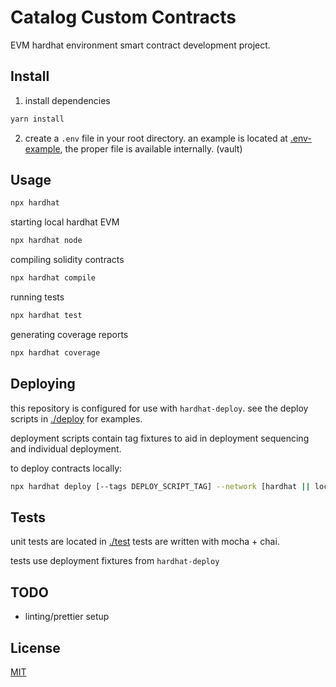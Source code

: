 # Catalog Custom Contracts 

EVM hardhat environment smart contract development project.



## Install


1. install dependencies

```bash
yarn install
```

2. create a ```.env``` file in your root directory. an example is located at [.env-example](.env-example), the proper file is available internally. (vault) 



## Usage

```bash
npx hardhat 
```

starting local hardhat EVM

```bash
npx hardhat node
```

compiling solidity contracts

```bash
npx hardhat compile
```


running tests

```bash
npx hardhat test
```


generating coverage reports

```bash
npx hardhat coverage
```



## Deploying

this repository is configured for use with `hardhat-deploy`.
see the deploy scripts in [./deploy](./deploy) for examples.

deployment scripts contain tag fixtures to aid in deployment sequencing and individual deployment. 

to deploy contracts locally:

```bash
npx hardhat deploy [--tags DEPLOY_SCRIPT_TAG] --network [hardhat || localhost]
```



## Tests

unit tests are located in [./test](./test)
tests are written with mocha + chai.

tests use deployment fixtures from `hardhat-deploy` 


## TODO
- linting/prettier setup



## License

[MIT](LICENSE)
